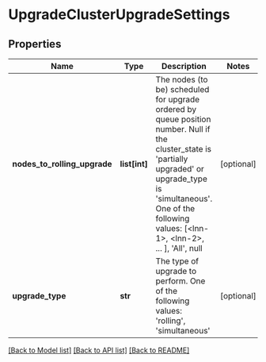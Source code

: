 # UpgradeClusterUpgradeSettings

## Properties
Name | Type | Description | Notes
------------ | ------------- | ------------- | -------------
**nodes_to_rolling_upgrade** | **list[int]** | The nodes (to be) scheduled for upgrade ordered by queue position number. Null if the cluster_state is &#39;partially upgraded&#39; or upgrade_type is &#39;simultaneous&#39;. One of the following values: [&lt;lnn-1&gt;, &lt;lnn-2&gt;, ... ], &#39;All&#39;, null | [optional] 
**upgrade_type** | **str** | The type of upgrade to perform. One of the following values: &#39;rolling&#39;, &#39;simultaneous&#39; | [optional] 

[[Back to Model list]](../README.md#documentation-for-models) [[Back to API list]](../README.md#documentation-for-api-endpoints) [[Back to README]](../README.md)



